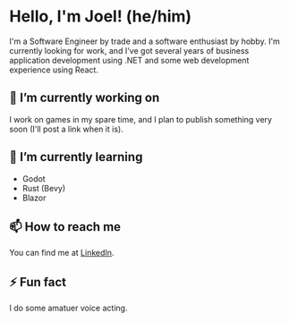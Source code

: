 # Hello, I'm Joel! (he/him)
I'm a Software Engineer by trade and a software enthusiast by hobby. I'm currently looking for work, and I've got several years of business application development using .NET and some web development experience using React.

## 🔭 I’m currently working on
I work on games in my spare time, and I plan to publish something very soon (I'll post a link when it is).

## 🌱 I’m currently learning
- Godot
- Rust (Bevy)
- Blazor

## 📫 How to reach me
You can find me at [LinkedIn](https://www.linkedin.com/in/joel-t-wakefield/).

## ⚡ Fun fact
I do some amatuer voice acting.
